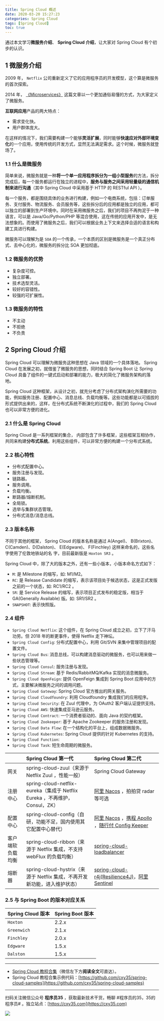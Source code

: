```yaml
---
title: Spring Cloud 概述
date: 2020-03-20 15:27:23
categories: Spring Cloud
tags: [Spring Cloud]
toc: true
---
```

通过本文学习**微服务介绍**、 **Spring Cloud 介绍**，让大家对 Spring Cloud 有个初步的认识。
<!-- more -->

## 1 微服务介绍

2009 年， `Netflix` 公司重新定义了它的应用程序员的开发模型，这个算是微服务的首次探索。

2014 年， [《Microservices》](https://www.martinfowler.com/articles/microservices.html) 这篇文章以一个更加通俗易懂的方式，为大家定义了微服务。

**互联网应用**产品的两大特点：

- 需求变化快。
- 用户群体庞大。

在这样的情况下，我们需要构建一个能够**灵活扩展**，同时能够**快速应对外部环境变化**的一个应用，使用传统的开发方式，显然无法满足需求。这个时候，微服务就登场了。

### 1.1 什么是微服务

简单来说，微服务就是一种**将一个单一应用程序拆分为一组小型服务**的方法，拆分完成后，每一个服务都运行在独立的进程中，**服务与服务之间采用轻量级的通信机制来进行沟通**（其中 Spring Cloud 中采用基于 HTTP 的 RESTful API ）。

每一个服务，都是围绕具体的业务进行构建，例如一个电商系统，包括：订单服务、支付服务、物流服务、会员服务等，这些拆分后的应用都是独立的应用，都可以独立的部署到生产环境中。同时在采用微服务之后，我们的项目不再拘泥于一种语言，可以是 Java/Go/Python/PHP 等混合使用，这在传统的应用开发中，是无法想象的。而使用了微服务之后，我们可以根据业务上下文来选择合适的语言和构建工具进行构建。

微服务可以理解为是 `SOA` 的一个传承，一个本质的区别是微服务是一个真正分布式、去中心化的，微服务的拆分比 SOA 更加彻底。

### 1.2 微服务的优势

- 复杂度可控。
- 独立部署。
- 技术选型灵活。
- 较好的容错性。
- 较强的可扩展性。

### 1.3 微服务的特性

- 不主动
- 不拒绝
- 不负责

## 2 Spring Cloud 介绍

Spring Cloud 可以理解为微服务这种思想在 Java 领域的一个具体落地。 Spring Cloud 在发展之初，就借鉴了微服务的思想，同时结合 Spring Boot 让 Spring Cloud 具备了组件的一键式启动和部署的能力，极大的简化了微服务架构的落地。

Spring Cloud 这种框架，从设计之初，就充分考虑了分布式架构演化所需要的功能，例如服务注册、配置中心、消息总线、负载均衡等。这些功能都是以可插拔的形式提供出来的，这样，在分布式系统不断演化的过程中，我们的 Spring Cloud 也可以非常方便的进化。

### 2.1 什么是 Spring Cloud

Spring Cloud 是一系列框架的集合， 内部包含了许多框架，这些框架互相协作，共同来构建**分布式系统**。利用这些组件，可以非常方便的构建一个分布式系统。

### 2.2 核心特性

- 分布式配置中心。
- 服务注册与发现。
- 链路器。
- 服务调用。
- 负载均衡。
- 断路器/熔断机制。
- 全局锁。
- 选举与集群状态管理。
- 分布式消息/消息总线。

### 2.3 版本名称

不同于其他的框架， Spring Cloud 的版本名称是通过 A(Angel)、 B(Brixton)、 C(Camden)、D(Dalston)、 E(Edgware)、 F(Finchley) 这样来命名的，这些名字使用了伦敦地铁站的名
字，目前最新版是 `Hoxton SR3` 。

Spring Cloud 中，除了大的版本之外，还有一些小版本，小版本命名方式如下：

- `M`: 是 Milestone 的缩写，如: M1/M2。
- `RC`: 是 Release Candidate 的缩写，表示该项目处于候选状态，这是正式发版之前的一个状态，如: RC1/RC2 。
- `SR`: 是 Service Release 的缩写，表示项目正式发布的稳定版，相当于 GA(Generally Available) 版。如: SR1/SR2 。
- `SNAPSHOT`: 表示快照版。

### 2.4 组件

- `Spring Cloud Netflix`: 这个组件，在 Spring Cloud 成立之初，立下了汗马功劳。但 2018 年的断更事件，使得 Netflix 走下神坛。
- `Spring Cloud Config`: 分布式配置中心，利用 Git/SVN 来集中管理项目的配置文件。
- `Spring Cloud Bus`: 消息总线，可以构建消息驱动的微服务，也可以用来做一些状态管理等。
- `Spring Cloud Consul`: 服务注册与发现。
- `Spring Cloud Stream`: 基于 Redis/RabbitMQ/Kafka 实现的消息微服务。
- `Spring Cloud OpenFeign`: 提供 OpenFeign 集成到 Spring Boot 应用中的方式，主要解决微服务之间的调用问题。
- `Spring Cloud Gateway`: Spring Cloud 官方推出的网关服务。
- `Spring Cloud Cloudfoundry`: 利用 Cloudfoundry 集成我们的应用程序。
- `Spring Cloud Security`: 在 Zuul 代理中，为 OAuth2 客户端认证提供支持。
- `Spring Cloud AWS`: 快速集成亚马逊云服务。
- `Spring Cloud Contract`: 一个消费者驱动的、面向 Java 的契约框架。
- `Spring Cloud Zookeeper`: 基于 Apache Zookeeper 的服务注册和发现。
- `Spring Cloud Data Flow`: 在一个结构化的平台上，组成数据微服务。
- `Spring Cloud Kubernetes`: Spring Cloud 提供的针对 Kubernetes 的支持。
- `Spring Cloud Function`: 
- `Spring Cloud Task`: 短生命周期的微服务。

||Spring Cloud 第一代|Spring Cloud 第二代|
|:-|:-|:-|
|网关|spring-cloud-zuul（来源于 Netflix Zuul ，性能一般）|Spring Cloud Gateway|
|注册中心|spring-cloud-netflix-eureka（集成于 Netflix Eureka ，不再维护，Consul，ZK）|[阿里 Nacos](https://github.com/alibaba/nacos) ，拍拍贷 radar 等可选|
|配置中心|spring-cloud-config（自研，功能不足，国内使用其它配置中心替代）|[阿里 Nacos](https://github.com/alibaba/nacos) ，[携程 Apollo](https://github.com/ctripcorp/apollo) ，[随行付 Config Keeper](https://github.com/sxfad/config-keeper)|
|客户端软负载均衡|spring-cloud-ribbon（来源于 Netflix 集成，不支持 webFlux 的负载均衡）|[spring-cloud-loadbalancer](https://github.com/spring-cloud-incubator/spring-cloud-loadbalancer)|
|熔断器|spring-cloud-hystrix（来源于 Netflix 集成，不再开发新功能，进入维护状态）|[spring-cloud-r4j(Resilience4J)](https://github.com/spring-cloud-incubator/spring-cloud-r4j)，[阿里 Sentinel](https://github.com/alibaba/Sentinel)|

### 2.5 与 Spring Boot 的版本对应关系

|Spring Cloud 版本|Spring Boot 版本|
|:-|:-|
|`Hoxton`|2.2.x|
|`Greenwich`|2.1.x|
|`Finchley`|2.0.x|
|`Edgware`|1.5.x|
|`Dalston`|1.5.x|

---

- [Spring Cloud 教程合集](https://mp.weixin.qq.com/s/SBmcs2bxumhNz4kky1pl-A)（微信左下方**阅读全文**可直达）。
- Spring Cloud 教程合集示例代码：[https://github.com/cxy35/spring-cloud-samples](https://github.com/cxy35/spring-cloud-samples)


---

扫码关注微信公众号 **程序员35** ，获取最新技术干货，畅聊 #程序员的35，35的程序员# 。独立站点：[https://cxy35.com](https://cxy35.com)

![](https://oscimg.oschina.net/oscnet/up-285838b9c516db5bb1ba760f292f2346078.JPEG)